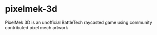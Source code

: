 # pixelmek-3d
PixelMek 3D is an unofficial BattleTech raycasted game using community contributed pixel mech artwork
